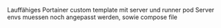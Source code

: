 Lauffähiges Portainer custom template mit server und runner pod
Server envs muessen noch angepasst werden, sowie compose file
